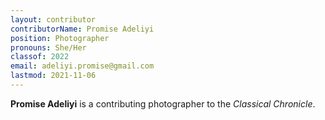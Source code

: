 ```yaml
---
layout: contributor
contributorName: Promise Adeliyi
position: Photographer
pronouns: She/Her
classof: 2022
email: adeliyi.promise@gmail.com
lastmod: 2021-11-06
---
```

**Promise Adeliyi** is a contributing photographer to the *Classical Chronicle*.
